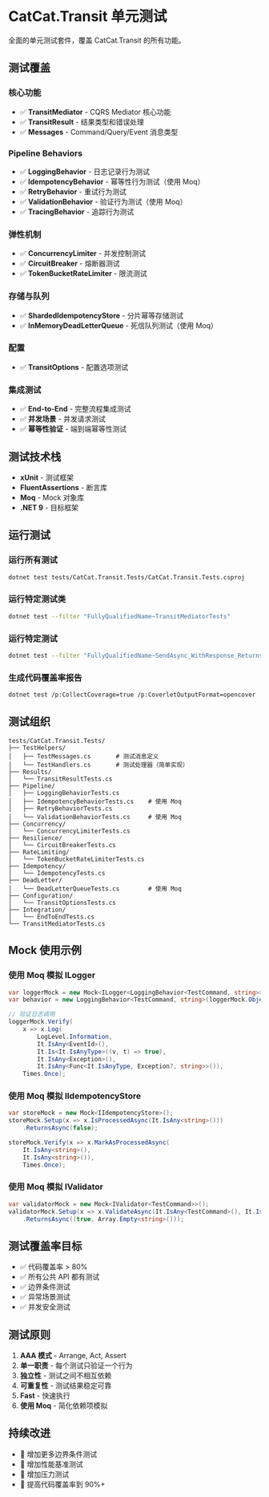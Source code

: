 # CatCat.Transit 单元测试

全面的单元测试套件，覆盖 CatCat.Transit 的所有功能。

## 测试覆盖

### 核心功能
- ✅ **TransitMediator** - CQRS Mediator 核心功能
- ✅ **TransitResult** - 结果类型和错误处理
- ✅ **Messages** - Command/Query/Event 消息类型

### Pipeline Behaviors
- ✅ **LoggingBehavior** - 日志记录行为测试
- ✅ **IdempotencyBehavior** - 幂等性行为测试（使用 Moq）
- ✅ **RetryBehavior** - 重试行为测试
- ✅ **ValidationBehavior** - 验证行为测试（使用 Moq）
- ✅ **TracingBehavior** - 追踪行为测试

### 弹性机制
- ✅ **ConcurrencyLimiter** - 并发控制测试
- ✅ **CircuitBreaker** - 熔断器测试
- ✅ **TokenBucketRateLimiter** - 限流测试

### 存储与队列
- ✅ **ShardedIdempotencyStore** - 分片幂等存储测试
- ✅ **InMemoryDeadLetterQueue** - 死信队列测试（使用 Moq）

### 配置
- ✅ **TransitOptions** - 配置选项测试

### 集成测试
- ✅ **End-to-End** - 完整流程集成测试
- ✅ **并发场景** - 并发请求测试
- ✅ **幂等性验证** - 端到端幂等性测试

## 测试技术栈

- **xUnit** - 测试框架
- **FluentAssertions** - 断言库
- **Moq** - Mock 对象库
- **.NET 9** - 目标框架

## 运行测试

### 运行所有测试
```bash
dotnet test tests/CatCat.Transit.Tests/CatCat.Transit.Tests.csproj
```

### 运行特定测试类
```bash
dotnet test --filter "FullyQualifiedName~TransitMediatorTests"
```

### 运行特定测试
```bash
dotnet test --filter "FullyQualifiedName~SendAsync_WithResponse_ReturnsSuccessResult"
```

### 生成代码覆盖率报告
```bash
dotnet test /p:CollectCoverage=true /p:CoverletOutputFormat=opencover
```

## 测试组织

```
tests/CatCat.Transit.Tests/
├── TestHelpers/
│   ├── TestMessages.cs       # 测试消息定义
│   └── TestHandlers.cs       # 测试处理器（简单实现）
├── Results/
│   └── TransitResultTests.cs
├── Pipeline/
│   ├── LoggingBehaviorTests.cs
│   ├── IdempotencyBehaviorTests.cs    # 使用 Moq
│   ├── RetryBehaviorTests.cs
│   └── ValidationBehaviorTests.cs     # 使用 Moq
├── Concurrency/
│   └── ConcurrencyLimiterTests.cs
├── Resilience/
│   └── CircuitBreakerTests.cs
├── RateLimiting/
│   └── TokenBucketRateLimiterTests.cs
├── Idempotency/
│   └── IdempotencyTests.cs
├── DeadLetter/
│   └── DeadLetterQueueTests.cs        # 使用 Moq
├── Configuration/
│   └── TransitOptionsTests.cs
├── Integration/
│   └── EndToEndTests.cs
└── TransitMediatorTests.cs
```

## Mock 使用示例

### 使用 Moq 模拟 ILogger
```csharp
var loggerMock = new Mock<ILogger<LoggingBehavior<TestCommand, string>>>();
var behavior = new LoggingBehavior<TestCommand, string>(loggerMock.Object);

// 验证日志调用
loggerMock.Verify(
    x => x.Log(
        LogLevel.Information,
        It.IsAny<EventId>(),
        It.Is<It.IsAnyType>((v, t) => true),
        It.IsAny<Exception>(),
        It.IsAny<Func<It.IsAnyType, Exception?, string>>()),
    Times.Once);
```

### 使用 Moq 模拟 IIdempotencyStore
```csharp
var storeMock = new Mock<IIdempotencyStore>();
storeMock.Setup(x => x.IsProcessedAsync(It.IsAny<string>()))
    .ReturnsAsync(false);

storeMock.Verify(x => x.MarkAsProcessedAsync(
    It.IsAny<string>(),
    It.IsAny<string>()),
    Times.Once);
```

### 使用 Moq 模拟 IValidator
```csharp
var validatorMock = new Mock<IValidator<TestCommand>>();
validatorMock.Setup(x => x.ValidateAsync(It.IsAny<TestCommand>(), It.IsAny<CancellationToken>()))
    .ReturnsAsync((true, Array.Empty<string>()));
```

## 测试覆盖率目标

- ✅ 代码覆盖率 > 80%
- ✅ 所有公共 API 都有测试
- ✅ 边界条件测试
- ✅ 异常场景测试
- ✅ 并发安全测试

## 测试原则

1. **AAA 模式** - Arrange, Act, Assert
2. **单一职责** - 每个测试只验证一个行为
3. **独立性** - 测试之间不相互依赖
4. **可重复性** - 测试结果稳定可靠
5. **Fast** - 快速执行
6. **使用 Moq** - 简化依赖项模拟

## 持续改进

- 🔄 增加更多边界条件测试
- 🔄 增加性能基准测试
- 🔄 增加压力测试
- 🔄 提高代码覆盖率到 90%+

